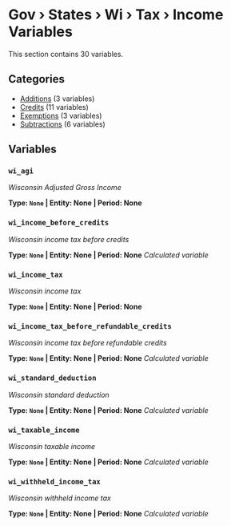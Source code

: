 # Gov › States › Wi › Tax › Income Variables

This section contains 30 variables.

## Categories

- [Additions](additions/index.md) (3 variables)
- [Credits](credits/index.md) (11 variables)
- [Exemptions](exemptions/index.md) (3 variables)
- [Subtractions](subtractions/index.md) (6 variables)

## Variables

### `wi_agi`
*Wisconsin Adjusted Gross Income*

**Type: `None` | Entity: None | Period: None**

### `wi_income_before_credits`
*Wisconsin income tax before credits*

**Type: `None` | Entity: None | Period: None**
*Calculated variable*

### `wi_income_tax`
*Wisconsin income tax*

**Type: `None` | Entity: None | Period: None**

### `wi_income_tax_before_refundable_credits`
*Wisconsin income tax before refundable credits*

**Type: `None` | Entity: None | Period: None**
*Calculated variable*

### `wi_standard_deduction`
*Wisconsin standard deduction*

**Type: `None` | Entity: None | Period: None**
*Calculated variable*

### `wi_taxable_income`
*Wisconsin taxable income*

**Type: `None` | Entity: None | Period: None**
*Calculated variable*

### `wi_withheld_income_tax`
*Wisconsin withheld income tax*

**Type: `None` | Entity: None | Period: None**
*Calculated variable*
